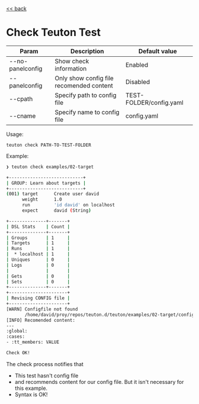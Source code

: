 [<< back](README.md)

# Check Teuton Test

| Param            | Description            | Default value |
| ---------------- | ---------------------- | ------------- |
| --no-panelconfig | Show check information | Enabled |
| --panelconfig    | Only show config file recomended content | Disabled |
| --cpath          | Specify path to config file | TEST-FOLDER/config.yaml |
| --cname          | Specify name to config file | config.yaml |

Usage:

```
teuton check PATH-TO-TEST-FOLDER
```

Example:

```bash
❯ teuton check examples/02-target

+----------------------------+
| GROUP: Learn about targets |
+----------------------------+
(001) target      Create user david
      weight      1.0
      run         'id david' on localhost
      expect      david (String)

+--------------+-------+
| DSL Stats    | Count |
+--------------+-------+
| Groups       | 1     |
| Targets      | 1     |
| Runs         | 1     |
|  * localhost | 1     |
| Uniques      | 0     |
| Logs         | 0     |
|              |       |
| Gets         | 0     |
| Sets         | 0     |
+--------------+-------+
+----------------------+
| Revising CONFIG file |
+----------------------+
[WARN] Configfile not found
       /home/david/proy/repos/teuton.d/teuton/examples/02-target/config.yaml
[INFO] Recomended content:
---
:global:
:cases:
- :tt_members: VALUE

Check OK!
```

The check process notifies that
* This test hasn't config file
* and recommends content for our config file. But it isn't necessary for this example.
* Syntax is OK!
